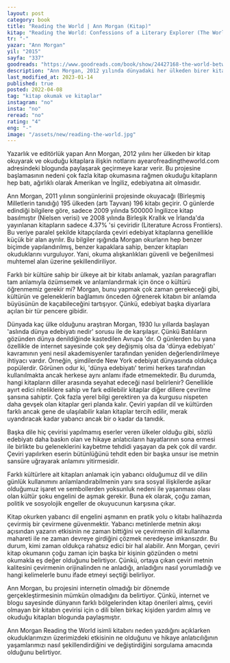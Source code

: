 ```yaml
---
layout: post
category: book
title: "Reading the World | Ann Morgan (Kitap)"
kitap: "Reading the World: Confessions of a Literary Explorer (The World Between Two Covers: Reading the Globe)"
tr: "-"
yazar: "Ann Morgan"
yil: "2015"
sayfa: "337"
goodreads: "https://www.goodreads.com/book/show/24427168-the-world-between-two-covers"
description: "Ann Morgan, 2012 yılında dünyadaki her ülkeden birer kitap okuma hedefi ile yola çıkar ve okuduğu kitapları ayearofreadingtheworld.com adresindeki blogunda paylaşır. Reading the World isimli kitabında ise dünya edebiyatından kitapları nasıl seçtiğini ve karşılaştığı zorlukları yer yer akademik açıdan da bakarak anlatıyor. Karşılaştığı başlıca zorluklar arasında kitapların yazıldığı ülkenin kültürel bağlamını iyi anlayabilmek (kültür şoku), kitaplara erişim, çeviri ile ilgili sorunlar ve sansür, politik ve sosyolojik farklılıkların anlaşılması, vb yer alıyor."
last_modified_at: 2023-01-14
published: true
posted: 2022-04-08
tag: "kitap okumak ve kitaplar"
instagram: "no"
insta: "no"
reread: "no"
rating: "4"
eng: "-"
image: "/assets/new/reading-the-world.jpg"
---
```


Yazarlık ve editörlük yapan Ann Morgan, 2012 yılını her ülkeden bir kitap okuyarak ve okuduğu kitaplara ilişkin notlarını ayearofreadingtheworld.com adresindeki blogunda paylaşarak geçirmeye karar verir. Bu projesine başlamasının nedeni çok fazla kitap okumasına rağmen okuduğu kitapların hep batı, ağırlıklı olarak Amerikan ve İngiliz, edebiyatına ait olmasıdır.

Ann Morgan, 2011 yılının songünlerinii projesinde okuyacağı (Birleşmiş Milletlerin tanıdığı) 195 ülkeden (artı Tayvan) 196 kitabı geçirir. O günlerde edindiği bilgilere göre, sadece 2009 yılında 500000 İngilizce kitap basılmıştır (Nielsen verisi) ve 2008 yılında Birleşik Krallık ve İrlanda'da yayınlanan kitapların sadece 4.37% 'si çeviridir (Literature Across Frontiers). Bu veriye paralel şekilde kitapçılarda çeviri edebiyat kitaplarına genellikle küçük bir alan ayrılır. Bu bilgiler ışığında Morgan okurların hep benzer biçimde yapılandırılmış, benzer kapaklara sahip, benzer kitapları okuduklarını vurguluyor. Yani, okuma alışkanlıkları güvenli ve beğenilmesi muhtemel alan üzerine şekillendiriliyor.

Farklı bir kültüre sahip bir ülkeye ait bir kitabı anlamak, yazılan paragrafları tam anlamıyla özümsemek ve anlamlandırmak için önce o kültürü öğrenmemiz gerekir mi? Morgan, bunu yapmak çok zaman gerekeceği gibi, kültürün ve geleneklerin bağlamını önceden öğrenerek kitabın bir anlamda büyüsünün de kaçabileceğini tartışıyor. Çünkü, edebiyat başka diyarlara açılan bir tür pencere gibidir.

Dünyada kaç ülke olduğunu araştıran Morgan, 1930 luı yıllarda başlayan 'aslında dünya edebiyatı nedir' sorusu ile de karşılaşır. Çünkü Batılıların gözünden dünya denildiğinde kastedilen Avrupa 'dır. O günlerden bu yana özellikle de internet sayesinde çok şey değişmiş olsa da 'dünya edebiyatı' kavramının yeni nesil akademisyenler tarafından yeniden değerlendirilmeye ihtiyacı vardır. Örneğin, şimdilerde New York edebiyat dünyasında oldukça popülerdir. Görünen odur ki, 'dünya edebiyatı' terimi herkes tarafından kullanılmakta ancak herkese aynı anlamı ifade etmemektedir. Bu durumda, hangi kitapların diller arasında seyahat edeceği nasıl belirlenir? Genellikle ayırt edici niteliklere sahip ve fark edilebilir kitaplar diğer dillere çevrilme şansına sahiptir. Çok fazla yerel bilgi gerektiren ya da kurgusu nispeten daha gevşek olan kitaplar geri planda kalır. Çeviri yapılan dil ve kültürden farklı ancak gene de ulaşılabilir kalan kitaplar tercih edilir, merak uyandıracak kadar yabancı ancak bir o kadar da tanıdık.

Başka dile hiç çevirisi yapılmamış eserler veren ülkeler olduğu gibi, sözlü edebiyatı daha baskın olan ve hikaye anlatıcıların hayatlarının sona ermesi ile birlikte bu geleneklerini kaybetme tehdidi yaşayan da pek çok dil vardır. Çeviri yapılırken eserin bütünlüğünü tehdit eden bir başka unsur ise metnin sansüre uğrayarak anlamını yitirmesidir.

Farklı kültürlere ait kitapları anlamak için yabancı olduğumuz dil ve dilin günlük kullanımını anlamlandırabilmenin yanı sıra sosyal ilişkilerde aşikar olduğumuz işaret ve sembollerden yoksunluk nedeni ile yaşanması olası olan kültür şoku engelini de aşmak gerekir. Buna ek olarak, çoğu zaman, politik ve sosyolojik engeller de okuyucunun karşısına çıkar.

Kitap okurken yabancı dil engelini aşmanın en pratik yolu o kitabı halihazırda çevirmiş bir çevirmene güvenmektir. Yabancı metinlerde metnin akışı açısından yazarın etkisinin ne zaman bittiğini ve çevirmenin dil kullanma mahareti ile ne zaman devreye girdiğini çözmek neredeyse imkansızdır. Bu durum, kimi zaman oldukça rahatsız edici bir hal alabilir. Ann Morgan, çeviri kitap okumanın çoğu zaman için başka bir kişinin gözünden o metni okumakla eş değer olduğunu belirtiyor. Çünkü, ortaya çıkan çeviri metnin kalitesini çevirmenin orijinalinden ne anladığı, anladığını nasıl yorumladığı ve hangi kelimelerle bunu ifade etmeyi seçtiği belirliyor.

Ann Morgan, bu projesini internetin olmadığı bir dönemde gerçekleştirmesinin mümkün olmadığını da belirtiyor. Çünkü, internet ve blogu sayesinde dünyanın farklı bölgelerinden kitap önerileri almış, çeviri olmayan bir kitabın çevirisi için o dili bilen birkaç kişiden yardım almış ve okuduğu kitapları blogunda paylaşmıştır.

Ann Morgan Reading the World isimli kitabını neden yazdığını açıklarken okuduklarımızın üzerimizdeki etkisinin ne olduğunu ve hikaye anlatıcılığının yaşamlarımızı nasıl şekillendirdiğini ve değiştirdiğini sorgulama amacında olduğunu belirtiyor.
